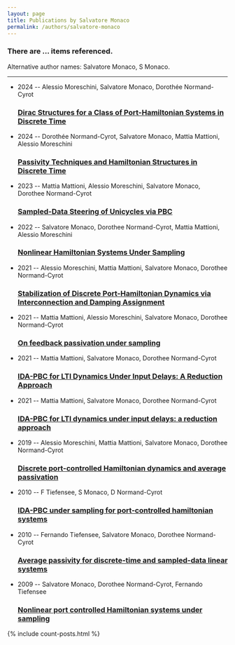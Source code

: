 ```yaml
---
layout: page
title: Publications by Salvatore Monaco
permalink: /authors/salvatore-monaco
---
```


<h3 id="number-posts">There are ... items referenced.</h3>
<p id='info-authors'>Alternative author names: Salvatore Monaco, S Monaco.</p>
<hr />
<ul class="post-list">
<li><span class='post-meta'>2024 -- Alessio Moreschini, Salvatore Monaco, Dorothée Normand-Cyrot</span><h3><a class='post-link' href="{{ site.baseurl }}/dirac-structures-for-a-class-of-port-hamiltonian-systems-in-discrete-time">Dirac Structures for a Class of Port-Hamiltonian Systems in Discrete Time</a></h3></li>
<li><span class='post-meta'>2024 -- Dorothée Normand-Cyrot, Salvatore Monaco, Mattia Mattioni, Alessio Moreschini</span><h3><a class='post-link' href="{{ site.baseurl }}/passivity-techniques-and-hamiltonian-structures-in-discrete-time">Passivity Techniques and Hamiltonian Structures in Discrete Time</a></h3></li>
<li><span class='post-meta'>2023 -- Mattia Mattioni, Alessio Moreschini, Salvatore Monaco, Dorothee Normand-Cyrot</span><h3><a class='post-link' href="{{ site.baseurl }}/sampled-data-steering-of-unicycles-via-pbc">Sampled-Data Steering of Unicycles via PBC</a></h3></li>
<li><span class='post-meta'>2022 -- Salvatore Monaco, Dorothee Normand-Cyrot, Mattia Mattioni, Alessio Moreschini</span><h3><a class='post-link' href="{{ site.baseurl }}/nonlinear-hamiltonian-systems-under-sampling">Nonlinear Hamiltonian Systems Under Sampling</a></h3></li>
<li><span class='post-meta'>2021 -- Alessio Moreschini, Mattia Mattioni, Salvatore Monaco, Dorothee Normand-Cyrot</span><h3><a class='post-link' href="{{ site.baseurl }}/stabilization-of-discrete-port-hamiltonian-dynamics-via-interconnection-and-damping-assignment">Stabilization of Discrete Port-Hamiltonian Dynamics via Interconnection and Damping Assignment</a></h3></li>
<li><span class='post-meta'>2021 -- Mattia Mattioni, Alessio Moreschini, Salvatore Monaco, Dorothee Normand-Cyrot</span><h3><a class='post-link' href="{{ site.baseurl }}/on-feedback-passivation-under-sampling">On feedback passivation under sampling</a></h3></li>
<li><span class='post-meta'>2021 -- Mattia Mattioni, Salvatore Monaco, Dorothee Normand-Cyrot</span><h3><a class='post-link' href="{{ site.baseurl }}/ida-pbc-for-lti-dynamics-under-input-delays-a-reduction-approach">IDA-PBC for LTI Dynamics Under Input Delays: A Reduction Approach</a></h3></li>
<li><span class='post-meta'>2021 -- Mattia Mattioni, Salvatore Monaco, Dorothee Normand-Cyrot</span><h3><a class='post-link' href="{{ site.baseurl }}/ida-pbc-for-lti-dynamics-under-input-delays-a-reduction-approach0">IDA-PBC for LTI dynamics under input delays: a reduction approach</a></h3></li>
<li><span class='post-meta'>2019 -- Alessio Moreschini, Mattia Mattioni, Salvatore Monaco, Dorothee Normand-Cyrot</span><h3><a class='post-link' href="{{ site.baseurl }}/discrete-port-controlled-hamiltonian-dynamics-and-average-passivation">Discrete port-controlled Hamiltonian dynamics and average passivation</a></h3></li>
<li><span class='post-meta'>2010 -- F Tiefensee, S Monaco, D Normand-Cyrot</span><h3><a class='post-link' href="{{ site.baseurl }}/ida-pbc-under-sampling-for-port-controlled-hamiltonian-systems">IDA-PBC under sampling for port-controlled hamiltonian systems</a></h3></li>
<li><span class='post-meta'>2010 -- Fernando Tiefensee, Salvatore Monaco, Dorothee Normand-Cyrot</span><h3><a class='post-link' href="{{ site.baseurl }}/average-passivity-for-discrete-time-and-sampled-data-linear-systems">Average passivity for discrete-time and sampled-data linear systems</a></h3></li>
<li><span class='post-meta'>2009 -- Salvatore Monaco, Dorothee Normand-Cyrot, Fernando Tiefensee</span><h3><a class='post-link' href="{{ site.baseurl }}/nonlinear-port-controlled-hamiltonian-systems-under-sampling">Nonlinear port controlled Hamiltonian systems under sampling</a></h3></li>

</ul>
{% include count-posts.html %}
